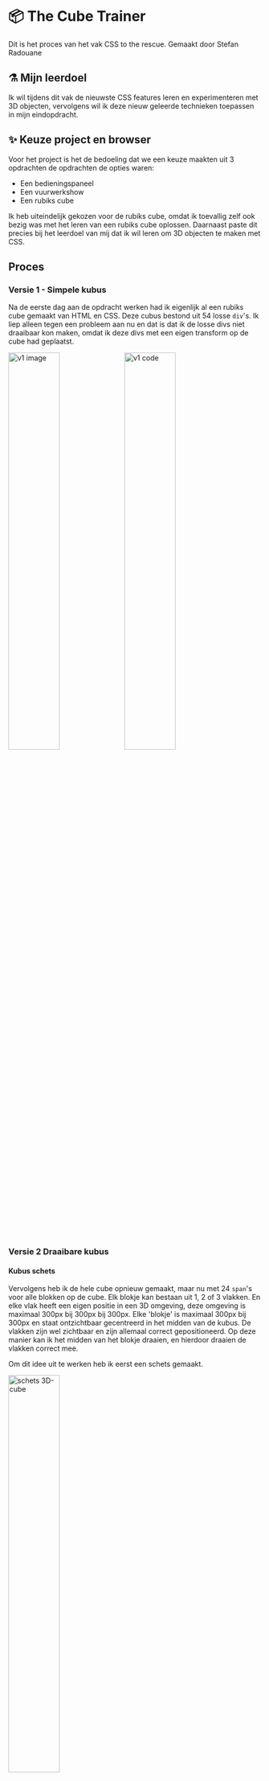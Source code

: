 # :package: The Cube Trainer

Dit is het proces van het vak CSS to the rescue.
Gemaakt door Stefan Radouane

## :alembic: Mijn leerdoel

Ik wil tijdens dit vak de nieuwste CSS features leren en experimenteren met 3D objecten, vervolgens wil ik deze nieuw geleerde technieken toepassen in mijn eindopdracht.

## :sparkles: Keuze project en browser

Voor het project is het de bedoeling dat we een keuze maakten uit 3 opdrachten de opdrachten de opties waren:

- Een bedieningspaneel
- Een vuurwerkshow
- Een rubiks cube

Ik heb uiteindelijk gekozen voor de rubiks cube, omdat ik toevallig zelf ook bezig was met het leren van een rubiks cube oplossen. Daarnaast paste dit precies bij het leerdoel van mij dat ik wil leren om 3D objecten te maken met CSS.

## Proces

### Versie 1 - Simpele kubus

Na de eerste dag aan de opdracht werken had ik eigenlijk al een rubiks cube gemaakt van HTML en CSS. Deze cubus bestond uit 54 losse `div`'s. Ik liep alleen tegen een probleem aan nu en dat is dat ik de losse divs niet draaibaar kon maken, omdat ik deze divs met een eigen transform op de cube had geplaatst.

<img src="/assets/process-images/v1.png"
     alt="v1 image"
     style="width: 45%;"/>
<img src="/assets/process-images/v1-code.png"
     alt="v1 code"
     style="width: 45%;"/>

### Versie 2 Draaibare kubus

#### Kubus schets

Vervolgens heb ik de hele cube opnieuw gemaakt, maar nu met 24 `span`'s voor alle blokken op de cube. Elk blokje kan bestaan uit 1, 2 of 3 vlakken. En elke vlak heeft een eigen positie in een 3D omgeving, deze omgeving is maximaal 300px bij 300px bij 300px. Elke 'blokje' is maximaal 300px bij 300px en staat ontzichtbaar gecentreerd in het midden van de kubus. De vlakken zijn wel zichtbaar en zijn allemaal correct gepositioneerd. Op deze manier kan ik het midden van het blokje draaien, en hierdoor draaien de vlakken correct mee.

Om dit idee uit te werken heb ik eerst een schets gemaakt.

<img src="/assets/process-images/v2-schets.jpeg"
     alt="schets 3D-cube"
     style="width: 45%;"/>


#### Kubus fases

Om eerlijk was het wel een beetje puzzelen hoe de kubus nou precies opgebouwd moest worden uit kleuren, maar het is uiteindelijk wel gelukt.

<img src="/assets/process-images/v2-cube-fase-1.png"
     alt="3D-cube fase 1"
     style="width: 20%;"/>
<img src="/assets/process-images/v2-cube-fase-2.png"
     alt="3D-cube fase 2"
     style="width: 20%;"/>
<img src="/assets/process-images/v2-cube-fase-3.png"
     alt="3D-cube fase 3"
     style="width: 20%;"/>

<img src="/assets/process-images/v2-cube-fase-end.png"
     alt="3D-cube fase end"
     style="width: 45%;"/>
<img src="/assets/process-images/v2-code.png"
     alt="v2 code"   
     style="width: 45%;"/>

> Zoals je kan zien gebruik ik `data-color` om de kleur van het vlak te bepalen. Dit zorgt ervoor dat ik gemakkelijk verschillende level kan implementeren.

#### Draaibaar maken

Nu ik de cubus had ging ik proberen om de rijen van de kubus te laten draaien. Na veel proberen met de kubus had ik het opgegeven, omdat ik hoofdpijn kreeg van het proberen. Ik heb op dit moment bedacht om mijn idee te veranderen naar de 'impossible cube'. Het lukte mij wel om de losse blokken te transformeren, alleen niet op een realistiche wijze, daarom dacht ik met CSS kan je de natuurwetten een beetje verbuigen en dat zorgt ervoor dat de impossible cube wel mogelijk was op een website. 

<img src="/assets/process-images/v2-impossible.png"
     alt="v2 impossible"   
     style="width: 45%;"/>


### Versie 3 Cube trainer

#### Cube trainer

Tijdens werd mij verteld dat ik het toch nog een keer moest proberen om de kubus draaibaar te maken. Ik heb hiernaar geluisterd en heb het een tweede kans gegeven. Aangezien een kubus [43.252.003.274.489.856,000](https://www.redbull.com/nl-nl/10-feiten-rubiks-cube#:~:text=43.252.003.274.489.856%2C000) mogelijkheden, heb ik dit iets versimpeld voor mijzelf. Ik weet dat er een beginners stappen plan is om te leren hoe je een kubus moet oplossen, en ik heb dus besloten om mijn concept te veranderen naar een 'cube trainer'. Dit concept splitst de kubus op in 7 levels. Elk level heeft een aantal stappen die gevolgt moeten worden, om de kubus op te lossen. Ik heb besloten om de laatste stap van deze stappenreeks uit te werken.

Als eerst heb ik bedacht om dit te doen met een soort spel bedieningspaneel. Ik heb hiervoor een schets gemaakt, maar ik vond zelf gelijk na het schetsen dat dit paneel te druk was. Ik heb bepaalde onderdelen hiervan wel verwerkt in de uiteindelijke werking van mijn concept.

<img src="/assets/process-images/v3-schets.jpeg"
     alt="schets bedieningspaneel"
     style="width: 45%;"/>

Daarnaast heb ik ook een schets gemaakt van het level overzicht.

<img src="/assets/process-images/v3-schets-levels.jpeg"
     alt="schets levels"
     style="width: 45%;"/>


#### Werking level

Ik heb besloten om wel te werken met 6 knoppen (links onder op de schets). Met deze knoppen wil ik het mogelijk maken om de kubus op te lossen. Ik heb ervoor gekozen dat de juiste knop elke keer op een andere plaats staat, zodat dit niet elke keer bijvoorbeeld links boven is.

<img src="/assets/process-images/v3-werking-levels.jpeg"
     alt="schets werking levels"
     style="width: 45%;"/>



### Versie 4 eind

Nadat ik de laatste level werkend heb gemaakt ben ik begonnen met het uitbreiden van de website. Ik spectator mode in level 1 mogelijk gemaakt en heb een opgelosde cube spectator mode gemaakt. In deze modus zijn er geen knoppen aan de zijkant beschikbaar. Ik vond het toch leuk om de impossible cube nog te implementeren en heb hiervoor een knop gemaakt die de kubus breekt. Daarnaast slot heb ik een aantal eastereggs toegevoegd, zodat ik extra kon experimenteren met achtergronden. Tot slot heb ik alle bestand gefactord, zodat deze enigsinds productie klaar zijn. Ik heb deze bestanden aangepast door overal comments toe te voegen en  Ik ben uiteindelijk ontzettend trots op het eindresultaat.

<img src="/assets/process-images/v-end-menu.png"
     alt="end menu"
     style="width: 45%;"/>
<img src="/assets/process-images/v-end-game.png"
     alt="end game"
     style="width: 45%;"/>


## :rocket: Experimental CSS properties

Ik heb geexperementeerd met een hoop CSS properties. Hieronder een opsomming:

- Verschillende pseudoselectoren (:not, :is, :has & :where)
- Display-p3 kleuren
- Custom properties
- verschillende CSS '@' methoden
- font-palette
- Nesting

Ik heb niet alle punten van deze lijst geimplementeed. Bijvoorbeeld CSS nesting heb ik niet gebruikt ondanks dat ik SASS altijd fijner vind dan CSS, omdat CSS al lastig is om te debuggen, maar het chrome is nog niet klaar om CSS nesting te gebruiken en te debuggen. 

Hieronder heb ik korte voorbeelden van hoe ik deze properties heb geimplementeerd:

### :has selector

Met de `:has` selector kan je op een krachtige wijze een soort van 'if statement' in je CSS maken. Ik heb de `:has` selector veel gebruikt om te zorgen dat iets pas in beeld komt als bijvoorbeeld een checkbox is geselecteerd. 

```css
:root:has(fieldset[data-layer="7"]:valid) {
    --current-step: "Complete";
}
```

> In dit voorbeeld word de variabel `--current-step` aangepast op het moment dat een checkbox is geselecteerd.

### Display-p3 kleuren 

Display-p3 kleuren zorgen ervoor dat een website een groot scala aan extra kleuren kunnen projecteren (Als het display deze kleuren ook aan kan).

```css
@supports (color: color(display-p3 1 1 1)) {
    :root {
        --color-blue: color(display-p3 0.13 0.128 0.909 / 1);
        --color-green: color(display-p3 0.113 0.779 0.087 / 1);
        --color-yellow:color(display-p3 0.943 0.907 0.138 / 1);
        --color-orange:color(display-p3 1 0.596 0.053 / 1);
        --color-red:color(display-p3 0.862 0.128 0.041 / 1);
        --color-white:color(display-p3 1 1 1 / 1);
    }
}
```

> Ik heb de kleuren in een `@support` tag gezet, zodat de kleuren niet transparent worden als display-p3 niet ondersteund wordt.

### font-palette

Met `@font-palette-values` kan je de kleuren van een gekleurd font veranderen.

```css
@font-palette-values --base {
    font-family: "Rocher";
    base-palette: 2;
    override-colors:
      0 #ffffff,
      1 hsl(223, 85%, 40%),
      2 hsl(223, 85%, 50%),
      3 hsl(223, 85%, 40%)
    ;
}
```

> Voor de fallback gebruik ik normale hsl kleuren


### @property

Met de `@property` kan je het mogelijk maken om variabelen te animeren. Ik heb dit gebruikt tijdens de tweede eateregg. Door deze property is het dus mogelijk om variabelen kleuren te animeren.

```css
@property --color-red {
    syntax: '<color>';
    inherits: true;
    initial-value: hsl(0, 100%, 40%);
}
```

> Naast de `syntax: '<color>'` zijn er nog een [aantal van andere](https://developer.mozilla.org/en-US/docs/Web/CSS/@property/syntax) soorten syntax.

-   Laatste versie
-   Alles fancy maken
-   Structuur van css bestanden (modulair)
-   Kleuren (werken met display-p3)
-   Slider
-   Levels (spectator)
-   Overheating cube.

Comming very soon...
